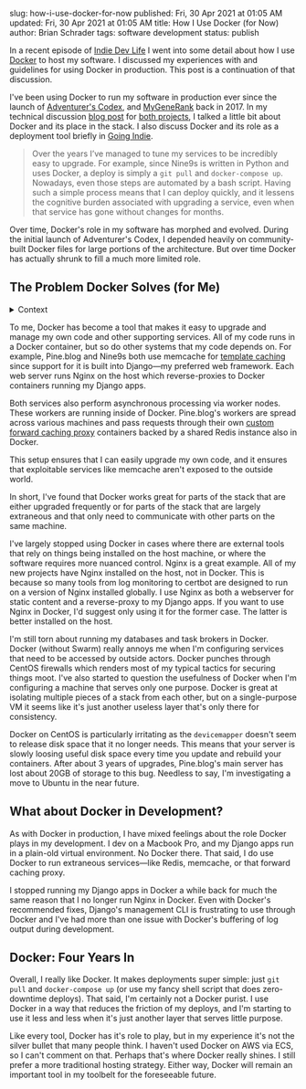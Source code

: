 slug: how-i-use-docker-for-now
published: Fri, 30 Apr 2021 at 01:05 AM
updated: Fri, 30 Apr 2021 at 01:05 AM
title: How I Use Docker (for Now)
author: Brian Schrader
tags: software development
status: publish

In a recent episode of [Indie Dev Life][1] I went into some detail about how I use [Docker][0] to host my software. I discussed my experiences with and guidelines for using Docker in production. This post is a continuation of that discussion.

I've been using Docker to run my software in production ever since the launch of [Adventurer's Codex][3], and [MyGeneRank][2] back in 2017. In my technical discussion [blog post][4] for [both projects][5], I talked a little bit about Docker and its place in the stack. I also discuss Docker and its role as a deployment tool briefly in [Going Indie][6].

> Over the years I’ve managed to tune my services to be incredibly easy to upgrade. For example, since Nine9s is written in Python and uses Docker, a deploy is simply a `git pull` and `docker-compose up`. Nowadays, even those steps are automated by a bash script. Having such a simple process means that I can deploy quickly, and it lessens the cognitive burden associated with upgrading a service, even when that service has gone without changes for months.

Over time, Docker's role in my software has morphed and evolved. During the initial launch of Adventurer's Codex, I depended heavily on community-built Docker files for large portions of the architecture. But over time Docker has actually shrunk to fill a much more limited role.


## The Problem Docker Solves (for Me)

<details>
  <summary>Context</summary>
  <p>I use <a href="http://linode.com" title="Linode">Linode</a> for my server hosting, so I'm already operating within a VM, and depending on the software, I might have multiple virtual servers powering a given service. Docker simply provides isolation for processes on the same VM. I do not use Docker Swarm, and I've always just used the community edition of Docker.</p>
</details>

To me, Docker has become a tool that makes it easy to upgrade and manage my own code and other supporting services. All of my code runs in a Docker container, but so do other systems that my code depends on. For example, Pine.blog and Nine9s both use memcache for [template caching][8] since support for it is built into Django&mdash;my preferred web framework. Each web server runs Nginx on the host which reverse-proxies to Docker containers running my Django apps.

Both services also perform asynchronous processing via worker nodes. These workers are running inside of Docker. Pine.blog's workers are spread across various machines and pass requests through their own [custom forward caching proxy][9] containers backed by a shared Redis instance also in Docker.

This setup ensures that I can easily upgrade my own code, and it ensures that exploitable services like memcache aren't exposed to the outside world.

In short, I've found that Docker works great for parts of the stack that are either upgraded frequently or for parts of the stack that are largely extraneous and that only need to communicate with other parts on the same machine.

I've largely stopped using Docker in cases where there are external tools that rely on things being installed on the host machine, or where the software requires more nuanced control. Nginx is a great example. All of my new projects have Nginx installed on the host, not in Docker. This is because so many tools from log monitoring to certbot are designed to run on a version of Nginx installed globally. I use Nginx as both a webserver for static content and a reverse-proxy to my Django apps. If you want to use Nginx in Docker, I'd suggest only using it for the former case. The latter is better installed on the host.

I'm still torn about running my databases and task brokers in Docker. Docker (without Swarm) really annoys me when I'm configuring services that need to be accessed by outside actors. Docker punches through CentOS firewalls which renders most of my typical tactics for securing things moot. I've also started to question the usefulness of Docker when I'm configuring a machine that serves only one purpose. Docker is great at isolating multiple pieces of a stack from each other, but on a single-purpose VM it seems like it's just another useless layer that's only there for consistency.

Docker on CentOS is particularly irritating as the `devicemapper` doesn't seem to release disk space that it no longer needs. This means that your server is slowly loosing useful disk space every time you update and rebuild your containers. After about 3 years of upgrades, Pine.blog's main server has lost about 20GB of storage to this bug. Needless to say, I'm investigating a move to Ubuntu in the near future.


## What about Docker in Development?

As with Docker in production, I have mixed feelings about the role Docker plays in my development. I dev on a Macbook Pro, and my Django apps run in a plain-old virtual environment. No Docker there. That said, I do use Docker to run extraneous services&mdash;like Redis, memcache, or that forward caching proxy.

I stopped running my Django apps in Docker a while back for much the same reason that I no longer run Nginx in Docker. Even with Docker's recommended fixes, Django's management CLI is frustrating to use through Docker and I've had more than one issue with Docker's buffering of log output during development.


## Docker: Four Years In

Overall, I really like Docker. It makes deployments super simple: just `git pull` and `docker-compose up` (or use my fancy shell script that does zero-downtime deploys). That said, I'm certainly not a Docker purist. I use Docker in a way that reduces the friction of my deploys, and I'm starting to use it less and less when it's just another layer that serves little purpose.

Like every tool, Docker has it's role to play, but in my experience it's not the silver bullet that many people think. I haven't used Docker on AWS via ECS, so I can't comment on that. Perhaps that's where Docker really shines. I still prefer a more traditional hosting strategy. Either way, Docker will remain an important tool in my toolbelt for the foreseeable future.

[0]: https://www.docker.com
[1]: https://indiedevlife.fm/archive/13-im-starting-to-regret-promising-things/
[2]: https://mygenerank.scripps.edu
[3]: https://adventurerscodex.com
[4]: /archive/adventurers-codex-the-stack/
[5]: /archive/mygenerank-behind-the-scenes-of-the-newest-researchkit-app/
[6]: https://goingindie.tech
[7]: http://linode.com
[8]: https://docs.djangoproject.com/en/3.2/topics/cache/
[9]: https://github.com/Sonictherocketman/johnny-cache
